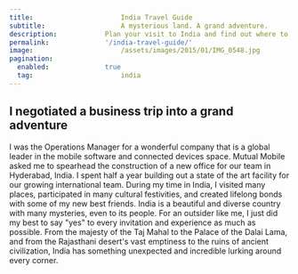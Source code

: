 ```yaml
---
title:						India Travel Guide
subtitle:					A mysterious land. A grand adventure.
description:			Plan your visit to India and find out where to go and what to do in India. Read about itineraries, activities, places to stay and travel essentials.
permalink: 				'/india-travel-guide/'
image:						/assets/images/2015/01/IMG_0548.jpg
pagination: 
  enabled: 				true
  tag: 						india
---
```


## I negotiated a business trip into a grand adventure

I was the Operations Manager for a wonderful company that is a global leader in the mobile software and connected devices space. Mutual Mobile asked me to spearhead the construction of a new office for our team in Hyderabad, India. I spent half a year building out a state of the art facility for our growing international team. During my time in India, I visited many places, participated in many cultural festivities, and created lifelong bonds with some of my new best friends. India is a beautiful and diverse country with many mysteries, even to its people. For an outsider like me, I just did my best to say "yes" to every invitation and experience as much as possible. From the majesty of the Taj Mahal to the Palace of the Dalai Lama, and from the Rajasthani desert's vast emptiness to the ruins of ancient civilization, India has something unexpected and incredible lurking around every corner.